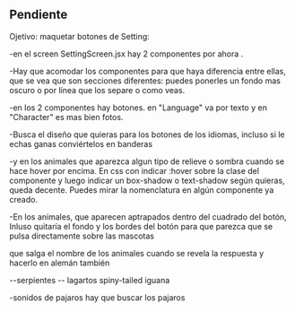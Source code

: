 ## Pendiente
Ojetivo: maquetar botones de Setting:

-en el screen SettingScreen.jsx hay 2 componentes por ahora        <LanguageComponent/> <CharacterComponent/>. 

-Hay que acomodar los componentes para que haya diferencia entre ellas, que se vea que son secciones diferentes: puedes ponerles un fondo mas oscuro o por línea que los separe o como veas.


-en los 2 componentes hay botones. en "Language" va por texto y en "Character" es mas bien fotos. 

-Busca el diseño que quieras para los botones de los idiomas, incluso si le echas ganas conviértelos en banderas

-y en los animales que aparezca algun tipo de relieve o sombra cuando se hace hover por encima.  En css con indicar :hover sobre la clase del componente y luego indicar un box-shadow o text-shadow según quieras, queda decente. Puedes mirar la nomenclatura en algún componente ya creado. 

-En los animales, que aparecen aptrapados dentro del cuadrado del botón, Inluso quitaría el fondo y los bordes del botón para que parezca que se pulsa directamente sobre las mascotas


que salga el nombre de los animales cuando se revela la respuesta y hacerlo en alemán también

--serpientes
-- lagartos spiny-tailed iguana


-sonidos de pajaros hay que buscar los pajaros